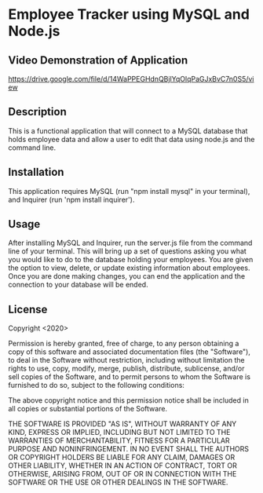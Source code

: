 # Employee Tracker using MySQL and Node.js

## Video Demonstration of Application
https://drive.google.com/file/d/14WaPPEGHdnQBjlYqOlqPaGJxBvC7n0S5/view

## Description 
            
This is a functional application that will connect to a MySQL database that holds employee data and allow a user to edit that data using node.js and the command line.     
            
            
## Installation
            
This application requires MySQL (run "npm install mysql" in your terminal), and Inquirer (run 'npm install inquirer').
            
            
## Usage 
            
After installing MySQL and Inquirer, run the server.js file from the command line of your terminal. This will bring up a set of questions asking you what you would like to do to the database holding your employees. You are given the option to view, delete, or update existing information about employees. Once you are done making changes, you can end the application and the connection to your database will be ended.  
            
            
## License
            
Copyright <2020> <COPYRIGHT Journey Cruz>

Permission is hereby granted, free of charge, to any person obtaining a copy of this software and associated documentation files (the "Software"), to deal in the Software without restriction, including without limitation the rights to use, copy, modify, merge, publish, distribute, sublicense, and/or sell copies of the Software, and to permit persons to whom the Software is furnished to do so, subject to the following conditions:
                
The above copyright notice and this permission notice shall be included in all copies or substantial portions of the Software.
                
THE SOFTWARE IS PROVIDED "AS IS", WITHOUT WARRANTY OF ANY KIND, EXPRESS OR IMPLIED, INCLUDING BUT NOT LIMITED TO THE WARRANTIES OF MERCHANTABILITY, FITNESS FOR A PARTICULAR PURPOSE AND NONINFRINGEMENT. IN NO EVENT SHALL THE AUTHORS OR COPYRIGHT HOLDERS BE LIABLE FOR ANY CLAIM, DAMAGES OR OTHER LIABILITY, WHETHER IN AN ACTION OF CONTRACT, TORT OR OTHERWISE, ARISING FROM, OUT OF OR IN CONNECTION WITH THE SOFTWARE OR THE USE OR OTHER DEALINGS IN THE SOFTWARE.
                
